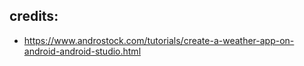 ## credits: 

- https://www.androstock.com/tutorials/create-a-weather-app-on-android-android-studio.html



